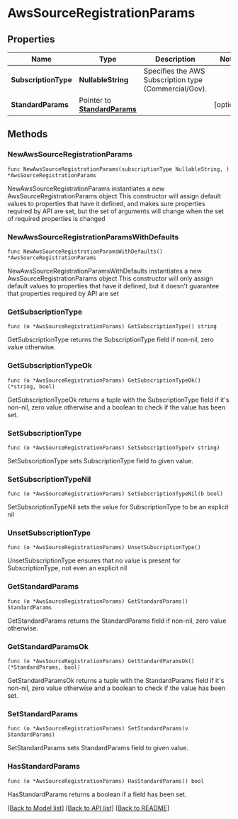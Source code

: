 # AwsSourceRegistrationParams

## Properties

Name | Type | Description | Notes
------------ | ------------- | ------------- | -------------
**SubscriptionType** | **NullableString** | Specifies the AWS Subscription type (Commercial/Gov). | 
**StandardParams** | Pointer to [**StandardParams**](StandardParams.md) |  | [optional] 

## Methods

### NewAwsSourceRegistrationParams

`func NewAwsSourceRegistrationParams(subscriptionType NullableString, ) *AwsSourceRegistrationParams`

NewAwsSourceRegistrationParams instantiates a new AwsSourceRegistrationParams object
This constructor will assign default values to properties that have it defined,
and makes sure properties required by API are set, but the set of arguments
will change when the set of required properties is changed

### NewAwsSourceRegistrationParamsWithDefaults

`func NewAwsSourceRegistrationParamsWithDefaults() *AwsSourceRegistrationParams`

NewAwsSourceRegistrationParamsWithDefaults instantiates a new AwsSourceRegistrationParams object
This constructor will only assign default values to properties that have it defined,
but it doesn't guarantee that properties required by API are set

### GetSubscriptionType

`func (o *AwsSourceRegistrationParams) GetSubscriptionType() string`

GetSubscriptionType returns the SubscriptionType field if non-nil, zero value otherwise.

### GetSubscriptionTypeOk

`func (o *AwsSourceRegistrationParams) GetSubscriptionTypeOk() (*string, bool)`

GetSubscriptionTypeOk returns a tuple with the SubscriptionType field if it's non-nil, zero value otherwise
and a boolean to check if the value has been set.

### SetSubscriptionType

`func (o *AwsSourceRegistrationParams) SetSubscriptionType(v string)`

SetSubscriptionType sets SubscriptionType field to given value.


### SetSubscriptionTypeNil

`func (o *AwsSourceRegistrationParams) SetSubscriptionTypeNil(b bool)`

 SetSubscriptionTypeNil sets the value for SubscriptionType to be an explicit nil

### UnsetSubscriptionType
`func (o *AwsSourceRegistrationParams) UnsetSubscriptionType()`

UnsetSubscriptionType ensures that no value is present for SubscriptionType, not even an explicit nil
### GetStandardParams

`func (o *AwsSourceRegistrationParams) GetStandardParams() StandardParams`

GetStandardParams returns the StandardParams field if non-nil, zero value otherwise.

### GetStandardParamsOk

`func (o *AwsSourceRegistrationParams) GetStandardParamsOk() (*StandardParams, bool)`

GetStandardParamsOk returns a tuple with the StandardParams field if it's non-nil, zero value otherwise
and a boolean to check if the value has been set.

### SetStandardParams

`func (o *AwsSourceRegistrationParams) SetStandardParams(v StandardParams)`

SetStandardParams sets StandardParams field to given value.

### HasStandardParams

`func (o *AwsSourceRegistrationParams) HasStandardParams() bool`

HasStandardParams returns a boolean if a field has been set.


[[Back to Model list]](../README.md#documentation-for-models) [[Back to API list]](../README.md#documentation-for-api-endpoints) [[Back to README]](../README.md)


